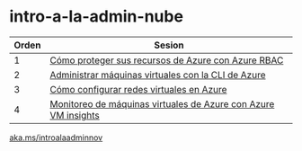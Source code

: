 # intro-a-la-admin-nube

| Orden         | Sesion    
|--------------|-----------
| 1 | [Cómo proteger sus recursos de Azure con Azure RBAC](rbac/readme.md)      
| 2 | [Administrar máquinas virtuales con la CLI de Azure](cli/readme.md)   
| 3 | [Cómo configurar redes virtuales en Azure](redes/readme.md)      
| 4 | [Monitoreo de máquinas virtuales de Azure con Azure VM insights](monitoreo/readme.md)  

[aka.ms/introalaadminnov](https://aka.ms/introalaadminnov)